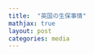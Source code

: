 ```yaml
--- 
title:  "英国の生保事情" 
mathjax: true 
layout: post 
categories: media 
--- 
```

<span style="font-size:large"> 
